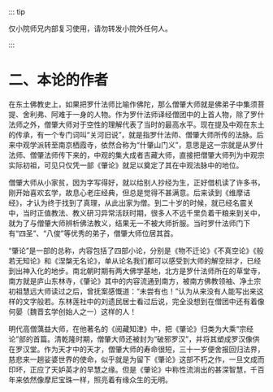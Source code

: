 ::: tip

仅小院师兄内部复习使用，请勿转发小院外任何人。

:::

# 二、本论的作者

​          在东土佛教史上，如果把罗什法师比喻作佛陀，那么僧肇大师就是佛弟子中集须菩提、舍利弗、阿难于一身的人物。作为罗什法师译经僧团中的上首人物，除了罗什法师之外，僧肇大师对于空性的理解代表了当时的最高水平。现在提及中观在东土的传承，有一个专门词叫“关河旧说”，就是指罗什法师、僧肇大师所传的法脉。后来中观学派转至南京栖霞寺，依然合称为“什肇山门义”，意思是这一宗就是从罗什法师、僧肇法师传下来的，中观的集大成者吉藏大师，直接把僧肇大师列为中观宗实际初祖，可见只仅凭一部《肇论》就足以奠定了其在中观法脉中的地位。

​         僧肇大师从小家贫，因为字写得好，就以给别人抄经为生，正好借机读了许多书，刚开始喜欢玄学，故息心老庄经典，但总是觉得不甚满意。后来读到《维摩诘经》，才认为终于找到了真理，从此出家为僧。到二十岁的时候，就已经名震关中，当时正值教法、教义研习异常活跃时期，很多人不远千里负着干粮来到关中，就为了与僧肇大师辨析佛法教义，结果无一不被大师折服。当时罗什法师门下有“四圣”、“八俊”等优秀的弟子，僧肇大师位居其首。

​        “肇论”是一部的总称，内容包括了四部小论，分别是《物不迁论》《不真空论》《般若无知论》和《涅槃无名论》，单从论名我们都可以感受到大师的解空辩才，已经到出神入化的地步。南北朝时期有两大佛学基地，北方是罗什法师所在的草堂寺，南方就是庐山东林寺，《肇论》其中的内容流通到南方，被南方佛教领袖、净土宗初祖慧远大师读过之后，曾抚案感慨道：“未尝有也！”认为从来没有人能写出来这样的文字般若。东林莲社中的刘遗民居士看过后说，完全没想到在僧团中还有着像何晏（魏晋玄学创始人之一）这样的人！

​         明代高僧蕅益大师，在他著名的《阅藏知津》中，把《肇论》归类为大乘“宗经论”部的首篇。清乾隆时期，僧肇大师还被封为“破邪罗汉”，并将其塑成罗汉像供在罗汉堂。作为天才中的天才，僧肇大师的寿命很短，三十一岁便舍报回归法界，慈悲来一趟娑婆世界的使命，似乎就是为留下《肇论》这部不朽之作，一旦文成而印坏，正应了天妒英才的早慧之缘。但是《肇论》中称性流淌出的甚深智慧，千百年来依然像摩尼宝珠一样，照亮着有缘众生的无明。
